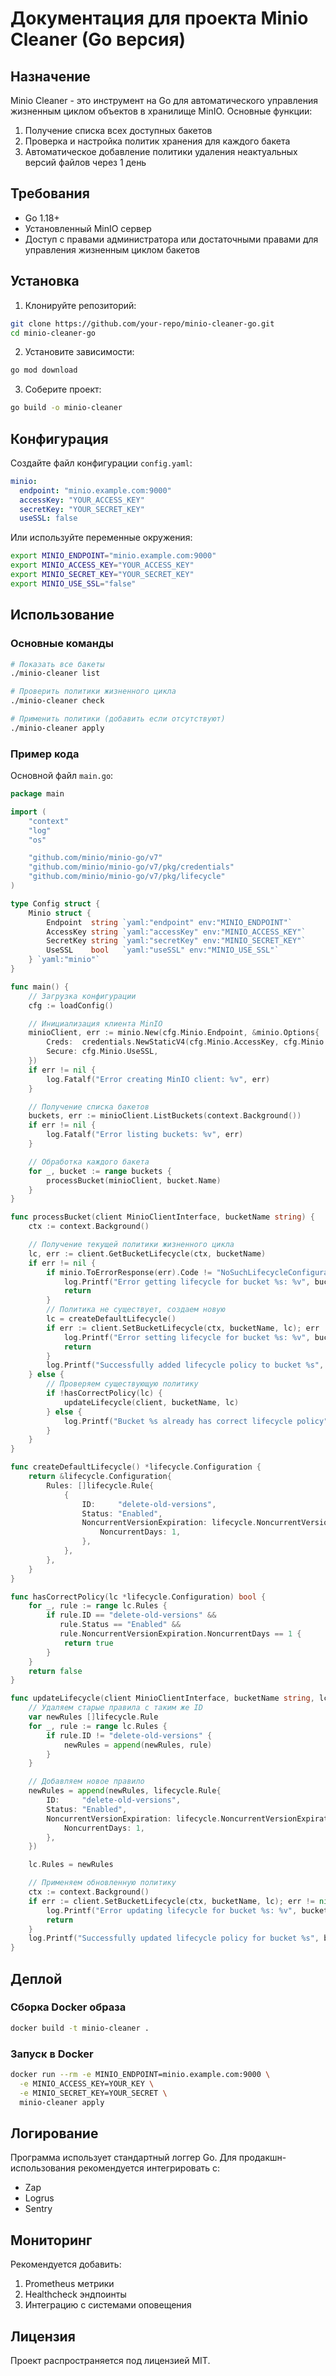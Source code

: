 # Документация для проекта Minio Cleaner (Go версия)

## Назначение
Minio Cleaner - это инструмент на Go для автоматического управления жизненным циклом объектов в хранилище MinIO. Основные функции:
1. Получение списка всех доступных бакетов
2. Проверка и настройка политик хранения для каждого бакета
3. Автоматическое добавление политики удаления неактуальных версий файлов через 1 день

## Требования
- Go 1.18+
- Установленный MinIO сервер
- Доступ с правами администратора или достаточными правами для управления жизненным циклом бакетов

## Установка
1. Клонируйте репозиторий:
```bash
git clone https://github.com/your-repo/minio-cleaner-go.git
cd minio-cleaner-go
```

2. Установите зависимости:
```bash
go mod download
```

3. Соберите проект:
```bash
go build -o minio-cleaner
```

## Конфигурация
Создайте файл конфигурации `config.yaml`:
```yaml
minio:
  endpoint: "minio.example.com:9000"
  accessKey: "YOUR_ACCESS_KEY"
  secretKey: "YOUR_SECRET_KEY"
  useSSL: false
```

Или используйте переменные окружения:
```bash
export MINIO_ENDPOINT="minio.example.com:9000"
export MINIO_ACCESS_KEY="YOUR_ACCESS_KEY"
export MINIO_SECRET_KEY="YOUR_SECRET_KEY"
export MINIO_USE_SSL="false"
```

## Использование
### Основные команды
```bash
# Показать все бакеты
./minio-cleaner list

# Проверить политики жизненного цикла
./minio-cleaner check

# Применить политики (добавить если отсутствуют)
./minio-cleaner apply
```

### Пример кода
Основной файл `main.go`:
```go
package main

import (
	"context"
	"log"
	"os"

	"github.com/minio/minio-go/v7"
	"github.com/minio/minio-go/v7/pkg/credentials"
	"github.com/minio/minio-go/v7/pkg/lifecycle"
)

type Config struct {
	Minio struct {
		Endpoint  string `yaml:"endpoint" env:"MINIO_ENDPOINT"`
		AccessKey string `yaml:"accessKey" env:"MINIO_ACCESS_KEY"`
		SecretKey string `yaml:"secretKey" env:"MINIO_SECRET_KEY"`
		UseSSL    bool   `yaml:"useSSL" env:"MINIO_USE_SSL"`
	} `yaml:"minio"`
}

func main() {
	// Загрузка конфигурации
	cfg := loadConfig()

	// Инициализация клиента MinIO
	minioClient, err := minio.New(cfg.Minio.Endpoint, &minio.Options{
		Creds:  credentials.NewStaticV4(cfg.Minio.AccessKey, cfg.Minio.SecretKey, ""),
		Secure: cfg.Minio.UseSSL,
	})
	if err != nil {
		log.Fatalf("Error creating MinIO client: %v", err)
	}

	// Получение списка бакетов
	buckets, err := minioClient.ListBuckets(context.Background())
	if err != nil {
		log.Fatalf("Error listing buckets: %v", err)
	}

	// Обработка каждого бакета
	for _, bucket := range buckets {
		processBucket(minioClient, bucket.Name)
	}
}

func processBucket(client MinioClientInterface, bucketName string) {
	ctx := context.Background()

	// Получение текущей политики жизненного цикла
	lc, err := client.GetBucketLifecycle(ctx, bucketName)
	if err != nil {
		if minio.ToErrorResponse(err).Code != "NoSuchLifecycleConfiguration" {
			log.Printf("Error getting lifecycle for bucket %s: %v", bucketName, err)
			return
		}
		// Политика не существует, создаем новую
		lc = createDefaultLifecycle()
		if err := client.SetBucketLifecycle(ctx, bucketName, lc); err != nil {
			log.Printf("Error setting lifecycle for bucket %s: %v", bucketName, err)
			return
		}
		log.Printf("Successfully added lifecycle policy to bucket %s", bucketName)
	} else {
		// Проверяем существующую политику
		if !hasCorrectPolicy(lc) {
			updateLifecycle(client, bucketName, lc)
		} else {
			log.Printf("Bucket %s already has correct lifecycle policy", bucketName)
		}
	}
}

func createDefaultLifecycle() *lifecycle.Configuration {
	return &lifecycle.Configuration{
		Rules: []lifecycle.Rule{
			{
				ID:     "delete-old-versions",
				Status: "Enabled",
				NoncurrentVersionExpiration: lifecycle.NoncurrentVersionExpiration{
					NoncurrentDays: 1,
				},
			},
		},
	}
}

func hasCorrectPolicy(lc *lifecycle.Configuration) bool {
	for _, rule := range lc.Rules {
		if rule.ID == "delete-old-versions" &&
		   rule.Status == "Enabled" &&
		   rule.NoncurrentVersionExpiration.NoncurrentDays == 1 {
			return true
		}
	}
	return false
}

func updateLifecycle(client MinioClientInterface, bucketName string, lc *lifecycle.Configuration) {
	// Удаляем старые правила с таким же ID
	var newRules []lifecycle.Rule
	for _, rule := range lc.Rules {
		if rule.ID != "delete-old-versions" {
			newRules = append(newRules, rule)
		}
	}

	// Добавляем новое правило
	newRules = append(newRules, lifecycle.Rule{
		ID:     "delete-old-versions",
		Status: "Enabled",
		NoncurrentVersionExpiration: lifecycle.NoncurrentVersionExpiration{
			NoncurrentDays: 1,
		},
	})

	lc.Rules = newRules

	// Применяем обновленную политику
	ctx := context.Background()
	if err := client.SetBucketLifecycle(ctx, bucketName, lc); err != nil {
		log.Printf("Error updating lifecycle for bucket %s: %v", bucketName, err)
		return
	}
	log.Printf("Successfully updated lifecycle policy for bucket %s", bucketName)
}
```

## Деплой
### Сборка Docker образа
```bash
docker build -t minio-cleaner .
```

### Запуск в Docker
```bash
docker run --rm -e MINIO_ENDPOINT=minio.example.com:9000 \
  -e MINIO_ACCESS_KEY=YOUR_KEY \
  -e MINIO_SECRET_KEY=YOUR_SECRET \
  minio-cleaner apply
```

## Логирование
Программа использует стандартный логгер Go. Для продакшн-использования рекомендуется интегрировать с:
- Zap
- Logrus
- Sentry

## Мониторинг
Рекомендуется добавить:
1. Prometheus метрики
2. Healthcheck эндпоинты
3. Интеграцию с системами оповещения

## Лицензия
Проект распространяется под лицензией MIT.
